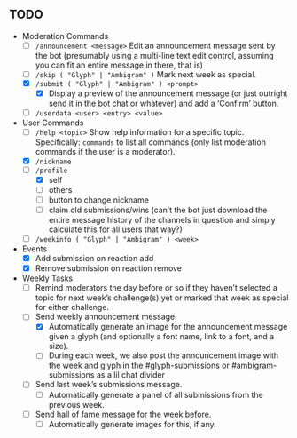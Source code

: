 ## TODO
- Moderation Commands
  - [ ] `/announcement <message>` Edit an announcement message sent by the bot (presumably using a multi-line text edit control, assuming you can fit an entire message in there, that is) 
  - [ ] `/skip ( "Glyph" | "Ambigram" )` Mark next week as special. 
  - [x] `/submit ( "Glyph" | "Ambigram" ) <prompt>` 
    - [x] Display a preview of the announcement message (or just outright send it in the bot chat or whatever) and add a ‘Confirm’ button.
  - [ ] `/userdata <user> <entry> <value>`
- User Commands
  - [ ] `/help <topic>` Show help information for a specific topic. Specifically: `commands` to list all commands (only list moderation commands if the user is a moderator).
  - [x] `/nickname` 
  - [ ] `/profile`
    - [x] self
    - [ ] others
    - [ ] button to change nickname 
    - [ ] claim old submissions/wins (can’t the bot just download the entire message history of the channels in question and simply calculate this for all users that way?)
  - [ ] `/weekinfo ( "Glyph" | "Ambigram" ) <week>` 
- Events
  - [x] Add submission on reaction add
  - [x] Remove submission on reaction remove 
- Weekly Tasks
  - [ ] Remind moderators the day before or so if they haven’t selected a topic for next week’s challenge(s) yet or marked that week as special for either challenge. 
  - [ ] Send weekly announcement message.
    - [x] Automatically generate an image for the announcement message given a glyph (and optionally a font name, link to a font, and a size).
    - [ ] During each week, we also post the announcement image with the week and glyph in the #glyph-submissions or #ambigram-submissions as a lil chat divider 
  - [ ] Send last week’s submissions message.
    - [ ] Automatically generate a panel of all submissions from the previous week.
  - [ ] Send hall of fame message for the week before.
    - [ ] Automatically generate images for this, if any.   
